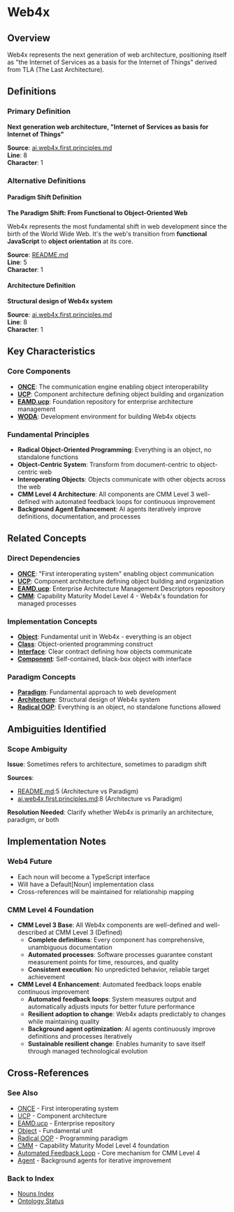 # Web4x

## Overview
Web4x represents the next generation of web architecture, positioning itself as "the Internet of Services as a basis for the Internet of Things" derived from TLA (The Last Architecture).

## Definitions

### Primary Definition
**Next generation web architecture, "Internet of Services as basis for Internet of Things"**

**Source**: [ai.web4x.first.principles.md](../../md-wiki/ai.web4x.first.principles.md#web4x-definition--evolution)  
**Line**: 8  
**Character**: 1

### Alternative Definitions

#### Paradigm Shift Definition
**The Paradigm Shift: From Functional to Object-Oriented Web**

Web4x represents the most fundamental shift in web development since the birth of the World Wide Web. It's the web's transition from **functional JavaScript** to **object orientation** at its core.

**Source**: [README.md](../../md-wiki/README.md#the-paradigm-shift-from-functional-to-object-oriented-web)  
**Line**: 5  
**Character**: 1

#### Architecture Definition
**Structural design of Web4x system**

**Source**: [ai.web4x.first.principles.md](../../md-wiki/ai.web4x.first.principles.md#web4x-definition--evolution)  
**Line**: 8  
**Character**: 1

## Key Characteristics

### Core Components
- **[ONCE](#once)**: The communication engine enabling object interoperability
- **[UCP](#ucp)**: Component architecture defining object building and organization
- **[EAMD.ucp](#eamd-ucp)**: Foundation repository for enterprise architecture management
- **[WODA](#woda)**: Development environment for building Web4x objects

### Fundamental Principles
- **Radical Object-Oriented Programming**: Everything is an object, no standalone functions
- **Object-Centric System**: Transform from document-centric to object-centric web
- **Interoperating Objects**: Objects communicate with other objects across the web
- **CMM Level 4 Architecture**: All components are CMM Level 3 well-defined with automated feedback loops for continuous improvement
- **Background Agent Enhancement**: AI agents iteratively improve definitions, documentation, and processes

## Related Concepts

### Direct Dependencies
- **[ONCE](./ONCE.md)**: "First interoperating system" enabling object communication
- **[UCP](./UCP.md)**: Component architecture defining object building and organization
- **[EAMD.ucp](./EAMD.ucp.md)**: Enterprise Architecture Management Descriptors repository
- **[CMM](./CMM.md)**: Capability Maturity Model Level 4 - Web4x's foundation for managed processes

### Implementation Concepts
- **[Object](#object)**: Fundamental unit in Web4x - everything is an object
- **[Class](#class)**: Object-oriented programming construct
- **[Interface](#interface)**: Clear contract defining how objects communicate
- **[Component](#component)**: Self-contained, black-box object with interface

### Paradigm Concepts
- **[Paradigm](#paradigm)**: Fundamental approach to web development
- **[Architecture](#architecture)**: Structural design of Web4x system
- **[Radical OOP](#radical-oop)**: Everything is an object, no standalone functions allowed

## Ambiguities Identified

### Scope Ambiguity
**Issue**: Sometimes refers to architecture, sometimes to paradigm shift

**Sources**:
- [README.md](../../md-wiki/README.md#the-paradigm-shift-from-functional-to-object-oriented-web):5 (Architecture vs Paradigm)
- [ai.web4x.first.principles.md](../../md-wiki/ai.web4x.first.principles.md#web4x-definition--evolution):8 (Architecture vs Paradigm)

**Resolution Needed**: Clarify whether Web4x is primarily an architecture, paradigm, or both

## Implementation Notes

### Web4 Future
- Each noun will become a TypeScript interface
- Will have a Default[Noun] implementation class
- Cross-references will be maintained for relationship mapping

### CMM Level 4 Foundation
- **CMM Level 3 Base**: All Web4x components are well-defined and well-described at CMM Level 3 (Defined)
  - **Complete definitions**: Every component has comprehensive, unambiguous documentation
  - **Automated processes**: Software processes guarantee constant measurement points for time, resources, and quality
  - **Consistent execution**: No unpredicted behavior, reliable target achievement
- **CMM Level 4 Enhancement**: Automated feedback loops enable continuous improvement
  - **Automated feedback loops**: System measures output and automatically adjusts inputs for better future performance
  - **Resilient adoption to change**: Web4x adapts predictably to changes while maintaining quality
  - **Background agent optimization**: AI agents continuously improve definitions and processes iteratively
  - **Sustainable resilient change**: Enables humanity to save itself through managed technological evolution

## Cross-References

### See Also
- [ONCE](./ONCE.md) - First interoperating system
- [UCP](./UCP.md) - Component architecture
- [EAMD.ucp](./EAMD.ucp.md) - Enterprise repository
- [Object](./Object.md) - Fundamental unit
- [Radical OOP](./Radical-OOP.md) - Programming paradigm
- [CMM](./CMM.md) - Capability Maturity Model Level 4 foundation
- [Automated Feedback Loop](./Automated-Feedback-Loop.md) - Core mechanism for CMM Level 4
- [Agent](./Agent.md) - Background agents for iterative improvement

### Back to Index
- [Nouns Index](../../Ontology.md/nouns.index.md)
- [Ontology Status](../../Ontology.md/ontology.status.md)
